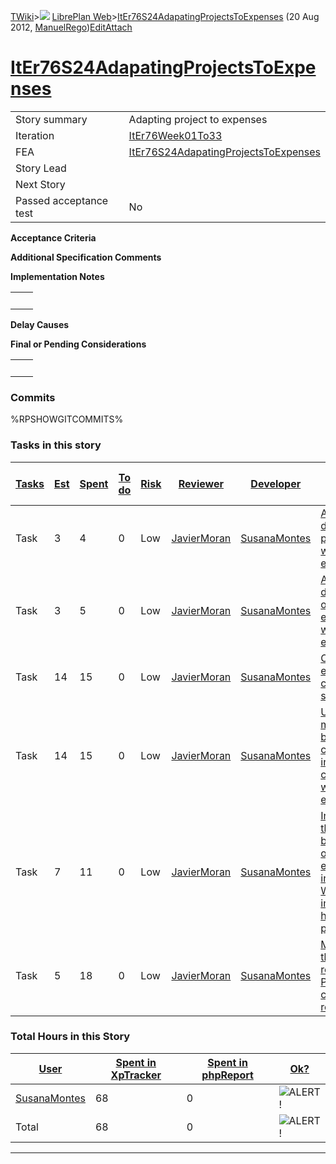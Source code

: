 [TWiki](/twiki/Main/WebHome)&gt;![](/twiki/TWiki/TWikiDocGraphics/web-bg-small.gif) [LibrePlan Web](/twiki/LibrePlan/WebHome)&gt;[ItEr76S24AdapatingProjectsToExpenses](http://wiki.libreplan-enterprise.com/twiki/LibrePlan/ItEr76S24AdapatingProjectsToExpenses "Topic revision: 5 (20 Aug 2012 - 09:50:19)") (20 Aug 2012, [ManuelRego](/twiki/Main/ManuelRego))[Edit](http://wiki.libreplan-enterprise.com/twiki/bin/edit/LibrePlan/ItEr76S24AdapatingProjectsToExpenses?t=1520337940 "Edit this topic text")[Attach](/twiki/bin/attach/LibrePlan/ItEr76S24AdapatingProjectsToExpenses "Attach an image or document to this topic")

 [ItEr76S24AdapatingProjectsToExpenses](/twiki/LibrePlan/ItEr76S24AdapatingProjectsToExpenses)
==========================================================================================================================================================



|                        |                                                                                                        |
|------------------------|--------------------------------------------------------------------------------------------------------|
| Story summary          | Adapting project to expenses                                                                           |
| Iteration              | [ItEr76Week01To33](/twiki/LibrePlan/ItEr76Week01To33)                                         |
| FEA                    | [ItEr76S24AdapatingProjectsToExpenses](/twiki/LibrePlan/ItEr76S24AdapatingProjectsToExpenses) |
| Story Lead             |                                                                                                        |
| Next Story             |                                                                                                        |
| Passed acceptance test | No                                                                                                     |

**Acceptance Criteria**

**Additional Specification Comments**

**Implementation Notes**

|     |     |
|-----|-----|
|     |     |

**Delay Causes**

**Final or Pending Considerations**

|     |     |
|-----|-----|
|     |     |

###  Commits

%RPSHOWGITCOMMITS%

###  Tasks in this story



| [Tasks](http://wiki.libreplan-enterprise.com/twiki/LibrePlan/ItEr76S24AdapatingProjectsToExpenses?sortcol=0;table=2;up=0#sorted_table "Sort by this column") | [Est](http://wiki.libreplan-enterprise.com/twiki/LibrePlan/ItEr76S24AdapatingProjectsToExpenses?sortcol=1;table=2;up=0#sorted_table "Sort by this column") | [Spent](http://wiki.libreplan-enterprise.com/twiki/LibrePlan/ItEr76S24AdapatingProjectsToExpenses?sortcol=2;table=2;up=0#sorted_table "Sort by this column") | [To do](http://wiki.libreplan-enterprise.com/twiki/LibrePlan/ItEr76S24AdapatingProjectsToExpenses?sortcol=3;table=2;up=0#sorted_table "Sort by this column") | [Risk](http://wiki.libreplan-enterprise.com/twiki/LibrePlan/ItEr76S24AdapatingProjectsToExpenses?sortcol=4;table=2;up=0#sorted_table "Sort by this column") | [Reviewer](http://wiki.libreplan-enterprise.com/twiki/LibrePlan/ItEr76S24AdapatingProjectsToExpenses?sortcol=5;table=2;up=0#sorted_table "Sort by this column") | [Developer](http://wiki.libreplan-enterprise.com/twiki/LibrePlan/ItEr76S24AdapatingProjectsToExpenses?sortcol=6;table=2;up=0#sorted_table "Sort by this column") | [Task Name](http://wiki.libreplan-enterprise.com/twiki/LibrePlan/ItEr76S24AdapatingProjectsToExpenses?sortcol=7;table=2;up=0#sorted_table "Sort by this column") | [Start Date](http://wiki.libreplan-enterprise.com/twiki/LibrePlan/ItEr76S24AdapatingProjectsToExpenses?sortcol=8;table=2;up=0#sorted_table "Sort by this column") | [Est End Date](http://wiki.libreplan-enterprise.com/twiki/LibrePlan/ItEr76S24AdapatingProjectsToExpenses?sortcol=9;table=2;up=0#sorted_table "Sort by this column") | [End Date](http://wiki.libreplan-enterprise.com/twiki/LibrePlan/ItEr76S24AdapatingProjectsToExpenses?sortcol=10;table=2;up=0#sorted_table "Sort by this column") |
|-----------------------------------------------------------------------------------------------------------------------------------------------------------------------|---------------------------------------------------------------------------------------------------------------------------------------------------------------------|-----------------------------------------------------------------------------------------------------------------------------------------------------------------------|-----------------------------------------------------------------------------------------------------------------------------------------------------------------------|----------------------------------------------------------------------------------------------------------------------------------------------------------------------|--------------------------------------------------------------------------------------------------------------------------------------------------------------------------|---------------------------------------------------------------------------------------------------------------------------------------------------------------------------|---------------------------------------------------------------------------------------------------------------------------------------------------------------------------|----------------------------------------------------------------------------------------------------------------------------------------------------------------------------|------------------------------------------------------------------------------------------------------------------------------------------------------------------------------|---------------------------------------------------------------------------------------------------------------------------------------------------------------------------|
| Task                                                                                                                                                                  | 3                                                                                                                                                                   | 4                                                                                                                                                                     | 0                                                                                                                                                                     | Low                                                                                                                                                                  | [JavierMoran](/twiki/Main/JavierMoran)                                                                                                                          | [SusanaMontes](/twiki/Main/SusanaMontes)                                                                                                                         | [Avoid to delete a project with expenses](/twiki/LibrePlan/AnA19S03AdapatingProjectsToExpenses#TasK1)                                                            |                                                                                                                                                                            |                                                                                                                                                                              |                                                                                                                                                                           |
| Task                                                                                                                                                                  | 3                                                                                                                                                                   | 5                                                                                                                                                                     | 0                                                                                                                                                                     | Low                                                                                                                                                                  | [JavierMoran](/twiki/Main/JavierMoran)                                                                                                                          | [SusanaMontes](/twiki/Main/SusanaMontes)                                                                                                                         | [Avoid to delete an order element with expenses](/twiki/LibrePlan/AnA19S03AdapatingProjectsToExpenses#TasK2)                                                     |                                                                                                                                                                            |                                                                                                                                                                              |                                                                                                                                                                           |
| Task                                                                                                                                                                  | 14                                                                                                                                                                  | 15                                                                                                                                                                    | 0                                                                                                                                                                     | Low                                                                                                                                                                  | [JavierMoran](/twiki/Main/JavierMoran)                                                                                                                          | [SusanaMontes](/twiki/Main/SusanaMontes)                                                                                                                         | [Order expenses cache system](/twiki/LibrePlan/AnA19S03AdapatingProjectsToExpenses#TasK3)                                                                        |                                                                                                                                                                            |                                                                                                                                                                              |                                                                                                                                                                           |
| Task                                                                                                                                                                  | 14                                                                                                                                                                  | 15                                                                                                                                                                    | 0                                                                                                                                                                     | Low                                                                                                                                                                  | [JavierMoran](/twiki/Main/JavierMoran)                                                                                                                          | [SusanaMontes](/twiki/Main/SusanaMontes)                                                                                                                         | [Update money based cost bar in Gantt chart with expenses](/twiki/LibrePlan/AnA19S03AdapatingProjectsToExpenses#TasK4)                                           |                                                                                                                                                                            |                                                                                                                                                                              |                                                                                                                                                                           |
| Task                                                                                                                                                                  | 7                                                                                                                                                                   | 11                                                                                                                                                                    | 0                                                                                                                                                                     | Low                                                                                                                                                                  | [JavierMoran](/twiki/Main/JavierMoran)                                                                                                                          | [SusanaMontes](/twiki/Main/SusanaMontes)                                                                                                                         | [Include the cost because of expenses in the WBS imputed hours pop-up](/twiki/LibrePlan/AnA19S03AdapatingProjectsToExpenses#TasK5)                               |                                                                                                                                                                            |                                                                                                                                                                              |                                                                                                                                                                           |
| Task                                                                                                                                                                  | 5                                                                                                                                                                   | 18                                                                                                                                                                    | 0                                                                                                                                                                     | Low                                                                                                                                                                  | [JavierMoran](/twiki/Main/JavierMoran)                                                                                                                          | [SusanaMontes](/twiki/Main/SusanaMontes)                                                                                                                         | [Modify the report Project cost by resource](/twiki/LibrePlan/AnA19S03AdapatingProjectsToExpenses#TasK6)                                                         |                                                                                                                                                                            |                                                                                                                                                                              |                                                                                                                                                                           |

###  Total Hours in this Story

| [User](http://wiki.libreplan-enterprise.com/twiki/LibrePlan/ItEr76S24AdapatingProjectsToExpenses?sortcol=0;table=3;up=0#sorted_table "Sort by this column") | [Spent in XpTracker](http://wiki.libreplan-enterprise.com/twiki/LibrePlan/ItEr76S24AdapatingProjectsToExpenses?sortcol=1;table=3;up=0#sorted_table "Sort by this column") | [Spent in phpReport](http://wiki.libreplan-enterprise.com/twiki/LibrePlan/ItEr76S24AdapatingProjectsToExpenses?sortcol=2;table=3;up=0#sorted_table "Sort by this column") | [Ok?](http://wiki.libreplan-enterprise.com/twiki/LibrePlan/ItEr76S24AdapatingProjectsToExpenses?sortcol=3;table=3;up=0#sorted_table "Sort by this column") |
|----------------------------------------------------------------------------------------------------------------------------------------------------------------------|------------------------------------------------------------------------------------------------------------------------------------------------------------------------------------|------------------------------------------------------------------------------------------------------------------------------------------------------------------------------------|---------------------------------------------------------------------------------------------------------------------------------------------------------------------|
| [SusanaMontes](/twiki/Main/SusanaMontes)                                                                                                                    | 68                                                                                                                                                                                 | 0                                                                                                                                                                                  | ![ALERT!](/twiki/TWiki/TWikiDocGraphics/warning.gif "ALERT!")                                                                                                   |
| Total                                                                                                                                                                | 68                                                                                                                                                                                 | 0                                                                                                                                                                                  | ![ALERT!](/twiki/TWiki/TWikiDocGraphics/warning.gif "ALERT!")                                                                                                   |

------------------------------------------------------------------------
